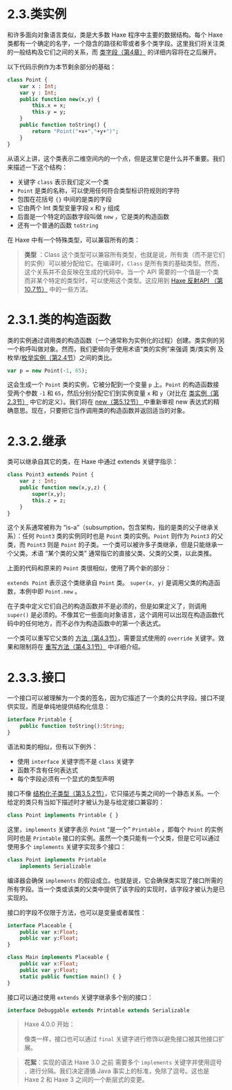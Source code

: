 #  2.3.类实例

和许多面向对象语言类似，类是大多数 Haxe 程序中主要的数据结构。每个 Haxe 类都有一个确定的名字，一个隐含的路径和零或者多个类字段。这里我们将关注类的一般结构及它们之间的关系，而 [类字段（第4章）](http:///#) 的详细内容将在之后展开。

以下代码示例作为本节剩余部分的基础：

```haxe
class Point { 
    var x : Int; 
    var y : Int;
    public function new(x,y) { 
        this.x = x;
        this.y = y; 
    }
    public function toString() { 
        return "Point("+x+","+y+")";
    }
} 
```

从语义上讲，这个类表示二维空间内的一个点，但是这里它是什么并不重要。我们来描述一下这个结构：

- 关键字 `class` 表示我们定义一个类
- `Point` 是类的名称，可以使用任何符合类型标识符规则的字符
- 包围在花括号 `{}` 中间的是类的字段
- 它由两个 Int 类型变量字段 `x` 和 `y` 组成
- 后面是一个特定的函数字段叫做 `new` ，它是类的构造函数
- 还有一个普通的函数 `toString`

在 Haxe 中有一个特殊类型，可以兼容所有的类：

> **类型** ：Class
>  这个类型可以兼容所有类型，也就是说，所有类（而不是它们的实例）可以被分配给它。在编译时，`Class` 是所有类的基础类型。然而，这个关系并不会反映在生成的代码中。当一个 API 需要的一个值是一个类而非某个特定的类型时，可以使用这个类型。这应用到 [Haxe 反射API （第10.7节）](http:///#) 中的一些方法。



# 2.3.1.类的构造函数

类的实例通过调用类的构造函数（一个通常称为实例化的过程）创建。类实例的另一个称呼叫做对象。然而，我们更倾向于使用术语“类的实例”来强调 类/类实例 及 枚举/[枚举实例（第2.4节](http:///#)）之间的类比。

```haxe
var p = new Point(-1, 65);
```

这会生成一个 `Point` 类的实例，它被分配到一个变量 `p` 上。`Point` 的构造函数接受两个参数 `-1` 和 `65`，然后分别分配它们到实例变量 `x` 和 `y`（对比在 [类实例（第2.3节）](http:///#) 中它的定义）。我们将在 [new（第5.12节） ](http:///#) 中重新审视 new 表达式的精确意思。现在，只要把它当作调用类的构造函数并返回适当的对象。



# 2.3.2.继承

类可以继承自其它的类，在 Haxe 中通过 extends 关键字指示：

```haxe
class Point3 extends Point {
    var z : Int;
    public function new(x,y,z) {
        super(x,y);
        this.z = z; 
    } 
}
```

这个关系通常被称为 “is-a”（subsumption，包含架构，指的是类的父子继承关系）：任何 `Point3` 类的实例同时也是 `Point` 类的实例。`Point` 则作为 `Point3` 的父类，而 `Point3` 则是 `Point` 的子类。一个类可以被许多子类继承，但是只能继承一个父类。术语 “某个类的父类” 通常指它的直接父类、父类的父类，以此类推。

上面的代码和原来的 `Point` 类很相似，使用了两个新的部分：

`extends Point` 表示这个类继承自 `Point` 类。
`super(x, y)` 是调用父类的构造函数，本例中即 `Point.new` 。

在子类中定义它们自己的构造函数并不是必须的，但是如果定义了，则调用 `super()` 是必须的。不像其它一些面向对象语言，这个调用可以出现在构造函数代码中的任何地方，而不必作为构造函数中的第一个表达式。

一个类可以重写它父类的 [方法（第4.3节）](/4.类字段/4.3.方法)，需要显式使用的 `override` 关键字。效果和限制将在 [重写方法（第4.3.1节）](/4.类字段/4.3.方法) 中详细介绍。



# 2.3.3.接口

一个接口可以被理解为一个类的签名，因为它描述了一个类的公共字段。接口不提供实现，而是单纯地提供结构化信息：

```haxe
interface Printable {
    public function toString():String;
} 
```

语法和类的相似，但有以下例外：

- 使用 `interface` 关键字而不是 `class` 关键字
- 函数不含有任何表达式
- 每个字段必须有一个显式的类型声明

接口不像 [结构化子类型（第3.5.2节）](http:///#)，它只描述与类之间的一个静态关系。一个给定的类只有当如下描述时才被认为是与给定接口兼容的：

```haxe
class Point implements Printable { }
```

这里，`implements` 关键字表示 `Point` “是一个” `Printable` ，即每个 `Point` 的实例同时也是 `Printable` 接口的实例。虽然一个类只能有一个父类，但是它可以通过使用多个 `implements` 关键字实现多个接口：

```haxe
class Point implements Printable 
    implements Serializable 
```

编译器会确保 `implements` 的假设成立。也就是说，它会确保类实现了接口所需的所有字段。当一个类或该类的父类中提供了该字段的实现时，该字段才被认为是已实现的。

接口的字段不仅限于方法，也可以是变量或者属性：

```haxe
interface Placeable { 
    public var x:Float; 
    public var y:Float; 
}

class Main implements Placeable {
    public var x:Float;
    public var y:Float; 
    static public function main() { }
} 
```

接口可以通过使用 `extends` 关键字继承多个别的接口：

```haxe
interface Debuggable extends Printable extends Serializable
```



> Haxe 4.0.0 开始：
>
> 像类一样，接口也可以通过 `final` 关键字进行修饰以避免接口被其他接口扩展。

> **花絮**：实现的语法
> Haxe 3.0 之前 需要多个 `implements` 关键字并使用逗号 `,` 进行分隔。我们决定遵循 Java 事实上的标准，免除了逗号。这也是 Haxe 2 和 Haxe 3 之间的一个断层式的变更。